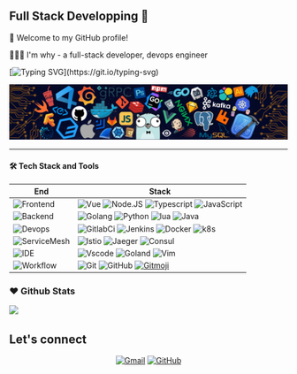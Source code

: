 ## Full Stack Developping 👋


🎉 Welcome to my GitHub profile!

👨🏻‍💻 I'm why - a full-stack developer, devops engineer

<!--   my-ticker -->    
[![Typing SVG](https://readme-typing-svg.herokuapp.com?color=%2336BCF7&center=true&vCenter=true&width=600&lines=Hi+there+👋+Welcome+to+My+Profile!;I'm+why,+a+full+stack+developer,+Devops+engineer;;)](https://git.io/typing-svg)


<!--   my-header-img -->
![](./src/header_.png)
<!-- <a href="https://www.python.org/"><img src="https://upload.wikimedia.org/wikipedia/commons/c/c3/Python-logo-notext.svg" align="right" height="48" width="48" ></a> -->
---

#### 🛠 Tech Stack and Tools

| End | Stack |
| -------------------------------------------------------------------- | --------------------------------------------------------------------------------------------------------------------------------------------------------------------------------------------------------------------------------------------------------------------------------------------------------------------------- |
| ![Frontend](https://img.shields.io/badge/-Frontend-black?style=flat) | ![Vue](https://img.shields.io/badge/-Vue-fff?style=flat&logo=vue.js) ![Node.JS](https://img.shields.io/badge/-Node.JS-fff?&logo=Node.JS) ![Typescript](https://img.shields.io/badge/-Typescript-fff?&logo=Typescript&logoColor=blue) ![JavaScript](https://img.shields.io/badge/-JavaScript-yellow?style=flat&logo=javascript&logoColor=white) |
| ![Backend](https://img.shields.io/badge/-Backend-black?style=flat) | ![Golang](https://img.shields.io/badge/-Golang-F0F8FF?style=flat&logo=go)  ![Python](https://img.shields.io/badge/-Python-blue?style=flat&logo=python&logoColor=white) ![lua](https://img.shields.io/badge/-Lua-0170fe?style=flat&logo=Lua) ![Java](https://img.shields.io/badge/Java-8-red) |
| ![Devops](https://img.shields.io/badge/-Devops-black?style=flat) | ![GitlabCi](https://img.shields.io/badge/-GitlabCi-orange?style=flat&logo=gitlab&logoColor=white) ![Jenkins](https://img.shields.io/badge/-Jenkins-D24939?style=flat&logo=Jenkins&logoColor=white) ![Docker](https://img.shields.io/badge/-Docker-cbe3f2?style=flat&logo=docker) ![k8s](https://img.shields.io/badge/-Kubernetes-CEF1D1?style=flat&logo=Kubernetes)  |
| ![ServiceMesh](https://img.shields.io/badge/-ServiceMesh-black?style=flat) | ![Istio](https://img.shields.io/badge/Istio-466BB0.svg?&style=flat&logo=Istio&logoColor=white) ![Jaeger](https://img.shields.io/badge/Jaeger-66CFE3.svg?&style=flat&logo=Jaeger&logoColor=white) ![Consul](https://img.shields.io/badge/Consul-D3377B?style=flat&logo=consul&logoColor=white) |
| ![IDE](https://img.shields.io/badge/-IDE-black?style=flat) | ![Vscode](https://img.shields.io/badge/-Vscode-blue?style=flat&logo=VisualStudioCode ) ![Goland](https://img.shields.io/badge/-Goland-3a3a3a?style=flat&logo=goland) ![Vim](https://img.shields.io/badge/-VIM-007ACC?style=flat&logo=vim) |
| ![Workflow](https://img.shields.io/badge/-Ohter-black?style=flat) | ![Git](https://img.shields.io/badge/-Git-black?style=flat&logo=git) ![GitHub](https://img.shields.io/badge/-GitHub-black?style=flat&logo=github)     [![Gitmoji][gitmoji]][gcw] |

[gitHub-action]: https://img.shields.io/badge/-GitHub_Actions-black?style=flat&logo=github
[gitmoji]: https://img.shields.io/badge/-😉_Gitmoji_Commit_Workflow-black?style=flat
[gcw]: https://github.com/arvinxx/gitmoji-commit-workflow





### ❤️ Github Stats

![](https://github-readme-stats.vercel.app/api?username=why19970628&show_icons=true&theme=vue&hide_title=true)


## Let's connect 
<p align="center">
	<a href="mailto:why967177569@163.com"><img src="https://img.icons8.com/bubbles/50/000000/gmail.png" alt="Gmail"/></a>
	<a href="https://github.com/why19970628"><img src="https://img.icons8.com/bubbles/50/000000/github.png" alt="GitHub"/></a>
</p>

